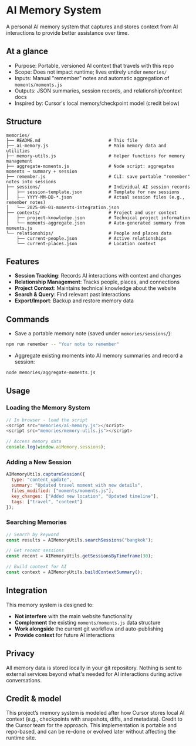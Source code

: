 # AI Memory System

A personal AI memory system that captures and stores context from AI interactions to provide better assistance over time.

## At a glance

- Purpose: Portable, versioned AI context that travels with this repo
- Scope: Does not impact runtime; lives entirely under `memories/`
- Inputs: Manual "remember" notes and automatic aggregation of `moments/moments.js`
- Outputs: JSON summaries, session records, and relationship/context docs
- Inspired by: Cursor's local memory/checkpoint model (credit below)

## Structure

```
memories/
├── README.md                          # This file
├── ai-memory.js                       # Main memory data and utilities
├── memory-utils.js                    # Helper functions for memory management
├── aggregate-moments.js               # Node script: aggregates moments → summary + session
├── remember.js                        # CLI: save portable "remember" notes into sessions
├── sessions/                          # Individual AI session records
│   ├── session-template.json          # Template for new sessions
│   ├── YYYY-MM-DD-*.json              # Actual session files (e.g., remember notes)
│   └── 2025-09-01-moments-integration.json
├── contexts/                          # Project and user context
│   ├── project-knowledge.json         # Technical project information
│   └── moments-aggregate.json         # Auto-generated summary from moments.js
└── relationships/                     # People and places data
    ├── current-people.json            # Active relationships
    └── current-places.json            # Location context
```

## Features

- **Session Tracking**: Records AI interactions with context and changes
- **Relationship Management**: Tracks people, places, and connections
- **Project Context**: Maintains technical knowledge about the website
- **Search & Query**: Find relevant past interactions
- **Export/Import**: Backup and restore memory data

## Commands

- Save a portable memory note (saved under `memories/sessions/`):
```bash
npm run remember -- "Your note to remember"
```

- Aggregate existing moments into AI memory summaries and record a session:
```bash
node memories/aggregate-moments.js
```

## Usage

### Loading the Memory System
```javascript
// In browser - load the script
<script src="memories/ai-memory.js"></script>
<script src="memories/memory-utils.js"></script>

// Access memory data
console.log(window.aiMemory.sessions);
```

### Adding a New Session
```javascript
AIMemoryUtils.captureSession({
  type: "content_update",
  summary: "Updated travel moment with new details",
  files_modified: ["moments/moments.js"],
  key_changes: ["Added new location", "Updated timeline"],
  tags: ["travel", "content"]
});
```

### Searching Memories
```javascript
// Search by keyword
const results = AIMemoryUtils.searchSessions("bangkok");

// Get recent sessions
const recent = AIMemoryUtils.getSessionsByTimeframe(30);

// Build context for AI
const context = AIMemoryUtils.buildContextSummary();
```

## Integration

This memory system is designed to:
- **Not interfere** with the main website functionality
- **Complement** the existing `moments/moments.js` data structure
- **Work alongside** the current git workflow and auto-publishing
- **Provide context** for future AI interactions

## Privacy

All memory data is stored locally in your git repository. Nothing is sent to external services beyond what's needed for AI interactions during active conversations.

## Credit & model

This project’s memory system is modeled after how Cursor stores local AI context (e.g., checkpoints with snapshots, diffs, and metadata). Credit to the Cursor team for the approach. This implementation is portable and repo-based, and can be re-done or evolved later without affecting the runtime site.
